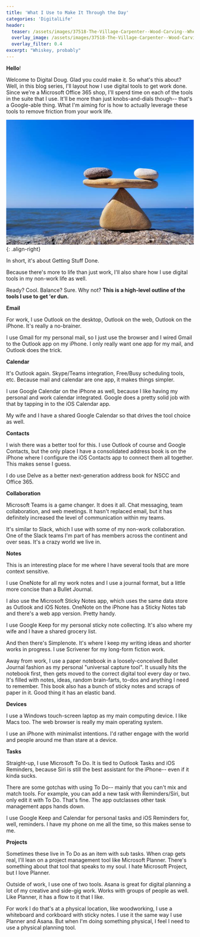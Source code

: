 ```yaml
---
title: 'What I Use to Make It Through the Day'
categories: 'DigitalLife'
header: 
  teaser: /assets/images/37518-The-Village-Carpenter--Wood-Carving--Where-Do-You-Start-.jpeg
  overlay_image: /assets/images/37518-The-Village-Carpenter--Wood-Carving--Where-Do-You-Start-.jpeg
  overlay_filter: 0.4
excerpt: "Whiskey, probably"
---
```

**Hello**!

Welcome to Digital Doug. Glad you could make it. So what's this about? Well, in this blog series, I'll layout how I use digital tools to get work done. Since we're a Microsoft Office 365 shop, I'll spend time on each of the tools in the suite that I use. It'll be more than just knobs-and-dials though-- that's a Google-able thing. What I'm aiming for is how to actually leverage these tools to remove friction from your work life. 

![022b73b2-a0bd-492f-840f-ed084e38af78](/assets/images/022b73b2-a0bd-492f-840f-ed084e38af78.jpg){: .align-right}

In short, it's about Getting Stuff Done.

Because there's more to life than just work, I'll also share how I use digital tools in my non-work life as well.

Ready? Cool. Balance? Sure. Why not? **This is a high-level outline of the tools I use to get 'er dun.**

**Email**

For work, I use Outlook on the desktop, Outlook on the web, Outlook on the iPhone. It's really a no-brainer.

I use Gmail for my personal mail, so I just use the browser and I wired Gmail to the Outlook app on my iPhone. I only really want one app for my mail, and Outlook does the trick.

**Calendar**

It's Outlook again. Skype/Teams integration, Free/Busy scheduling tools, etc. Because mail and calendar are one app, it makes things simpler.

I use Google Calendar on the iPhone as well, because I like having my personal and work calendar integrated. Google does a pretty solid job with that by tapping in to the iOS Calendar app.

My wife and I have a shared Google Calendar so that drives the tool choice as well.

**Contacts**

I wish there was a better tool for this. I use Outlook of course and Google Contacts, but the only place I have a consolidated address book is on the iPhone where I configure the iOS Contacts app to connect them all together. This makes sense I guess.

I do use Delve as a better next-generation address book for NSCC and Office 365.

**Collaboration**

Microsoft Teams is a game changer. It does it all. Chat messaging, team collaboration, and web meetings. It hasn't replaced email, but it has definitely increased the level of communication within my teams.

It's similar to Slack, which I use with some of my non-work collaboration. One of the Slack teams I'm part of has members across the continent and over seas. It's a crazy world we live in.

**Notes**

This is an interesting place for me where I have several tools that are more context sensitive. 

I use OneNote for all my work notes and I use a journal format, but a little more concise than a Bullet Journal.

I also use the Microsoft Sticky Notes app, which uses the same data store as Outlook and iOS Notes. OneNote on the iPhone has a Sticky Notes tab and there's a web app version. Pretty handy.

I use Google Keep for my personal sticky note collecting. It's also where my wife and I have a shared grocery list. 

And then there's Simplenote. It's where I keep my writing ideas and shorter works in progress. I use Scrivener for my long-form fiction work.

Away from work, I use a paper notebook in a loosely-conceived Bullet Journal fashion as my personal "universal capture tool". It usually hits the notebook first, then gets moved to the correct digital tool every day or two. It's filled with notes, ideas, random brain-farts, to-dos and anything I need to remember. This book also has a bunch of sticky notes and scraps of paper in it. Good thing it has an elastic band.

**Devices**

I use a Windows touch-screen laptop as my main computing device. I like Macs too. The web browser is really my main operating system.

I use an iPhone with minimalist intentions. I'd rather engage with the world and people around me than stare at a device.

**Tasks**

Straight-up, I use Microsoft To Do. It is tied to Outlook Tasks and iOS Reminders, because Siri is still the best assistant for the iPhone-- even if it kinda sucks.

There are some gotchas with using To Do-- mainly that you can't mix and match tools. For example, you can add a new task with Reminders/Siri, but only edit it with To Do. That's fine. The app outclasses other task management apps hands down.

I use Google Keep and Calendar for personal tasks and iOS Reminders for, well, reminders. I have my phone on me all the time, so this makes sense to me.

**Projects**

Sometimes these live in To Do as an item with sub tasks. When crap gets real, I'll lean on a project management tool like Microsoft Planner. There's something about that tool that speaks to my soul. I hate Microsoft Project, but I love Planner.

Outside of work, I use one of two tools. Asana is great for digital planning a lot of my creative and side-gig work. Works with groups of people as well. Like Planner, it has a flow to it that I like. 

For work I do that's at a physical location, like woodworking, I use a whiteboard and corkboard with sticky notes. I use it the same way I use Planner and Asana. But when I'm doing something physical, I feel I need to use a physical planning tool.